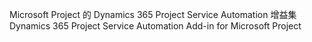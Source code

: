 <span data-ttu-id="0f896-101">Microsoft Project 的 Dynamics 365 Project Service Automation 增益集</span><span class="sxs-lookup"><span data-stu-id="0f896-101">Dynamics 365 Project Service Automation Add-in for Microsoft Project</span></span>